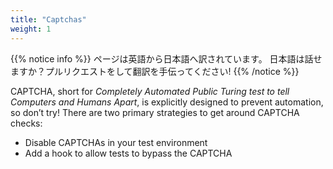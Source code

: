 ```yaml
---
title: "Captchas"
weight: 1
---
```


{{% notice info %}}
<i class="fas fa-language"></i> ページは英語から日本語へ訳されています。
日本語は話せますか？プルリクエストをして翻訳を手伝ってください!
{{% /notice %}}

CAPTCHA, short for _Completely Automated Public Turing test
to tell Computers and Humans Apart_,
is explicitly designed to prevent automation, so don’t try!
There are two primary strategies to get around CAPTCHA checks:

* Disable CAPTCHAs in your test environment
* Add a hook to allow tests to bypass the CAPTCHA
